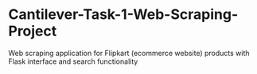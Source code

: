 # Cantilever-Task-1-Web-Scraping-Project
Web scraping application for Flipkart (ecommerce website) products with Flask interface and search functionality

